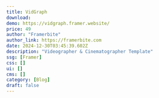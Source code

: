 ```yaml
---
title: VidGraph
download:
demo: https://vidgraph.framer.website/
price: 49
author: "Framerbite"
author_link: https://framerbite.com
date: 2024-12-30T03:45:39.602Z
description: "Videographer & Cinematographer Template"
ssg: [Framer]
css: []
ui: []
cms: []
category: [Blog]
draft: false
---
```

